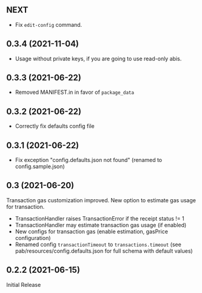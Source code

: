 ## NEXT

* Fix `edit-config` command.

## 0.3.4 (2021-11-04)

* Usage without private keys, if you are going to use read-only abis.

## 0.3.3 (2021-06-22)

* Removed MANIFEST.in in favor of `package_data`

## 0.3.2 (2021-06-22)

* Correctly fix defaults config file

## 0.3.1 (2021-06-22)

* Fix exception "config.defaults.json not found" (renamed to config.sample.json)

## 0.3 (2021-06-20)

Transaction gas customization improved. New option to estimate gas usage for transaction.

* TransactionHandler raises TransactionError if the receipt status != 1
* TransactionHandler may estimate transaction gas usage (if enabled)
* New configs for transaction gas (enable estimation, gasPrice configuration)
* Renamed config `transactionTimeout` to `transactions.timeout` (see pab/resources/config.defaults.json for full schema with default values)

## 0.2.2 (2021-06-15)

Initial Release